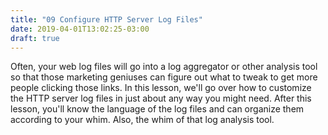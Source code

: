 ```yaml
---
title: "09 Configure HTTP Server Log Files"
date: 2019-04-01T13:02:25-03:00
draft: true
---
```


Often, your web log files will go into a log aggregator or other analysis tool so that those marketing geniuses can figure out what to tweak to get more people clicking those links. In this lesson, we'll go over how to customize the HTTP server log files in just about any way you might need. After this lesson, you'll know the language of the log files and can organize them according to your whim. Also, the whim of that log analysis tool.